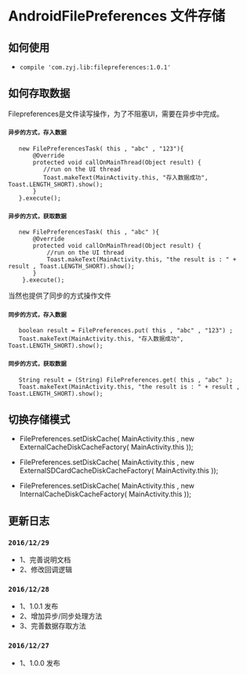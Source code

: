 # AndroidFilePreferences 文件存储

## 如何使用

-  `compile 'com.zyj.lib:filepreferences:1.0.1'`


## 如何存取数据

Filepreferences是文件读写操作，为了不阻塞UI，需要在异步中完成。

#### `异步的方式，存入数据`

```
   new FilePreferencesTask( this , "abc" , "123"){
       @Override
       protected void callOnMainThread(Object result) {
          //run on the UI thread
          Toast.makeText(MainActivity.this, "存入数据成功", Toast.LENGTH_SHORT).show();
       }
   }.execute();
```
#### `异步的方式，获取数据`

```
   new FilePreferencesTask( this , "abc" ){
       @Override
       protected void callOnMainThread(Object result) {
           //run on the UI thread
           Toast.makeText(MainActivity.this, "the result is : " + result , Toast.LENGTH_SHORT).show();
       }
    }.execute();

```

当然也提供了同步的方式操作文件

####  `同步的方式，存入数据`

```
   boolean result = FilePreferences.put( this , "abc" , "123") ;
   Toast.makeText(MainActivity.this, "存入数据成功", Toast.LENGTH_SHORT).show();

```
#### `同步的方式，获取数据`

```
   String result = (String) FilePreferences.get( this , "abc" );
   Toast.makeText(MainActivity.this, "the result is : " + result , Toast.LENGTH_SHORT).show();

```

## 切换存储模式

- FilePreferences.setDiskCache( MainActivity.this , new ExternalCacheDiskCacheFactory( MainActivity.this ));

- FilePreferences.setDiskCache( MainActivity.this , new ExternalSDCardCacheDiskCacheFactory( MainActivity.this ));

- FilePreferences.setDiskCache( MainActivity.this , new InternalCacheDiskCacheFactory( MainActivity.this ));


## 更新日志

### `2016/12/29`

- 1、完善说明文档
- 2、修改回调逻辑


### `2016/12/28`

- 1、1.0.1 发布
- 2、增加异步/同步处理方法
- 3、完善数据存取方法


### `2016/12/27`

- 1、1.0.0 发布


